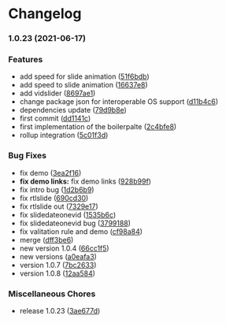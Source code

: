 # Changelog

### 1.0.23 (2021-06-17)


### Features

* add speed for slide animation ([51f6bdb](https://www.github.com/kissmybutton/motorcortex-slides/commit/51f6bdbcd06133c2b7b03aaac8f9c589dc6a4c53))
* add speed to slide animation ([16637e8](https://www.github.com/kissmybutton/motorcortex-slides/commit/16637e854621c06085eff2c98fa7df69ba2ded11))
* add vidslider ([8697ae1](https://www.github.com/kissmybutton/motorcortex-slides/commit/8697ae15eb013a32cca9d5453ae500a06c0ff68f))
* change package json for interoperable OS support ([d11b4c6](https://www.github.com/kissmybutton/motorcortex-slides/commit/d11b4c626bc9ecbfdb6c7f67d1e862f0de5fc69b))
* dependencies update ([79d9b8e](https://www.github.com/kissmybutton/motorcortex-slides/commit/79d9b8e0d06478228f02266f5cedda3ce9e48d50))
* first commit ([dd1141c](https://www.github.com/kissmybutton/motorcortex-slides/commit/dd1141cca3b24d756e9e57c1703c55f77c9b5233))
* first implementation of the boilerpalte ([2c4bfe8](https://www.github.com/kissmybutton/motorcortex-slides/commit/2c4bfe85e42ca7917792dc8dfba9ad67c8cd5bc6))
* rollup integration ([5c01f3d](https://www.github.com/kissmybutton/motorcortex-slides/commit/5c01f3d9dfe13757bc33e19d6d7aba82cd8e7f75))


### Bug Fixes

* fix demo ([3ea2f16](https://www.github.com/kissmybutton/motorcortex-slides/commit/3ea2f16af5a62ab648c1120aedad720653de885c))
* **fix demo links:** fix demo links ([928b99f](https://www.github.com/kissmybutton/motorcortex-slides/commit/928b99f9999715b1a108ba024d8d6590fbc4a49b))
* fix intro bug ([1d2b6b9](https://www.github.com/kissmybutton/motorcortex-slides/commit/1d2b6b9811598ebaaf31e4ea218b3cb435df2f2a))
* fix rtlslide ([690cd30](https://www.github.com/kissmybutton/motorcortex-slides/commit/690cd3072aaa52766e04dc949b3612a086df38e9))
* fix rtlslide out ([7329e17](https://www.github.com/kissmybutton/motorcortex-slides/commit/7329e1725a2f41e4aebaf35f9f337e663b56c418))
* fix slidedateonevid ([1535b6c](https://www.github.com/kissmybutton/motorcortex-slides/commit/1535b6cb7df17104ff81e33b4a9ddc9f83e1313f))
* fix slidedateonevid bug ([3799188](https://www.github.com/kissmybutton/motorcortex-slides/commit/3799188faefdb259fe0402aa386a813f12d33976))
* fix valitation rule and demo ([cf98a84](https://www.github.com/kissmybutton/motorcortex-slides/commit/cf98a84261af64b76fedc3c948d638c24b20608c))
* merge ([dff3be6](https://www.github.com/kissmybutton/motorcortex-slides/commit/dff3be6e1dc391fedb40095e35d7e1744c184a8a))
* new version 1.0.4 ([66cc1f5](https://www.github.com/kissmybutton/motorcortex-slides/commit/66cc1f53d5ef44484842f55827aec3e17f481e8b))
* new versions ([a0eafa3](https://www.github.com/kissmybutton/motorcortex-slides/commit/a0eafa38e33bda28f24c4f13fdf8a97912d5fa86))
* version 1.0.7 ([7bc2633](https://www.github.com/kissmybutton/motorcortex-slides/commit/7bc2633b824de26597864673617b1bf2c93f59a9))
* version 1.0.8 ([12aa584](https://www.github.com/kissmybutton/motorcortex-slides/commit/12aa58431a1d5be37236ed80fdf3a8313f8927e3))


### Miscellaneous Chores

* release 1.0.23 ([3ae677d](https://www.github.com/kissmybutton/motorcortex-slides/commit/3ae677dc53b881e9ba1a6b01065778cf88d2c416))
